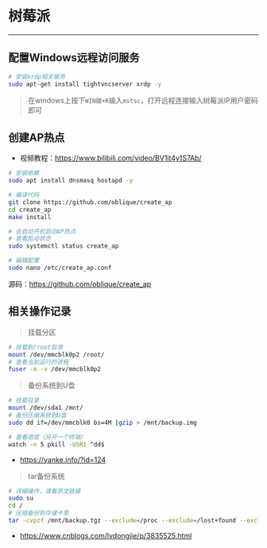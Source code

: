 # 树莓派

---

## 配置Windows远程访问服务

```bash
# 安装xrdp相关服务 
sudo apt-get install tightvncserver xrdp -y
```

> 在windows上按下`WIN键+R`输入`mstsc`，打开远程连接输入树莓派IP用户密码即可

## 创建AP热点

- 视频教程：https://www.bilibili.com/video/BV1it4y1S7Ab/

```bash
# 安装依赖
sudo apt install dnsmasq hostapd -y

# 编译代码
git clone https://github.com/oblique/create_ap
cd create_ap
make install

# 会自动开机启动AP热点
# 查看启动状态
sudo systemctl status create_ap

# 编辑配置
sudo nano /etc/create_ap.conf
```

源码：https://github.com/oblique/create_ap

## 相关操作记录

> 挂载分区
```bash
# 挂载到/root目录
mount /dev/mmcblk0p2 /root/
# 查看当前运行的进程
fuser -m -v /dev/mmcblk0p2
``` 

> 备份系统到U盘
```bash
# 挂载目录
mount /dev/sda1 /mnt/
# 备份压缩系统到U盘
sudo dd if=/dev/mmcblk0 bs=4M |gzip > /mnt/backup.img

# 查看进度（另开一个终端）
watch -n 5 pkill -USR1 ^dd$

```
- https://yanke.info/?id=124

> tar备份系统
```bash
# 详细操作，请看原文链接
sudo su
cd /
# 压缩备份到存储卡里
tar -cvpzf /mnt/backup.tgz --exclude=/proc --exclude=/lost+found --exclude=/mnt --exclude=/sys /
```

- https://www.cnblogs.com/lvdongjie/p/3835525.html